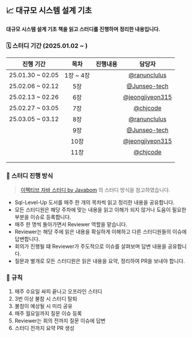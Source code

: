 ## 📈 대규모 시스템 설계 기초
#### 대규모 시스템 설계 기초 책을 읽고 스터디를 진행하며 정리한 내용입니다.

### 🗓️ 스터디 기간 (2025.01.02 ~ )
|          진행 기간          |  목차  |    진행내용    |    담당자    |
|:-----------------------:|:----------:|:----------:|:----------:|
| 25.01.30 ~ 02.05 | 1장 ~ 4장 |   | [@ranunclulus](https://github.com/ranunclulus) |
| 25.02.06 ~ 02.12 | 5장 |   | [@Junseo-tech](https://github.com/Junseo-tech) |
| 25.02.13 ~ 02.26 | 6장 |   | [@jeongjiyeon315](https://github.com/jeongjiyeon315) |
| 25.02.27 ~ 03.05 | 7장 |   | [@chjcode](https://github.com/chjcode) |
| 25.03.05 ~ 03.12 | 8장 |   | [@ranunclulus](https://github.com/ranunclulus) |
|  | 9장 |   | [@Junseo-tech](https://github.com/Junseo-tech) |
|  | 10장 |   | [@jeongjiyeon315](https://github.com/jeongjiyeon315) |
|  | 11장 |   | [@chjcode](https://github.com/chjcode) |
|  |  |   |  |
|  |  |   |  |

### 🚗 스터디 진행 방식
> [이펙티브 자바 스터디 by Javabom](https://javabom.tistory.com/70)
> 의 스터디 방식을 참고하였습니다.

- Sql-Level-Up 도서를 매주 한 개의 목차씩 읽고 정리한 내용을 공유합니다.
- 모든 스터디원은 해당 주차에 맞는 내용을 읽고 이해가 되지 않거나 도움이 필요한 부분을 이슈로 등록합니다.
- 매주 한 명씩 돌아가면서 Reviewer 역할을 맡습니다.
- Reviewer는 해당 주에 읽은 내용을 확실하게 이해하고 다른 스터디원들의 이슈에 답변합니다.
- 회의가 진행될 떄 Reviewer가 주도적으로 이슈를 살펴보며 답변 내용을 공유합니다.
- 질문과 별개로 모든 스터디원은 읽은 내용을 요약, 정리하여 PR을 보내야 합니다.

### 📐 규칙
1. 매주 수요일 싸피 끝나고 오프라인 스터디
2. 3번 이상 불참 시 스터디 탈퇴
3. 불참이 예상될 시 미리 공유
4. 매주 월요일까지 질문 이슈 등록
5. Reviewer는 회의 전까지 질문 이슈에 답변
6. 스터디 전까지 요약 PR 생성

